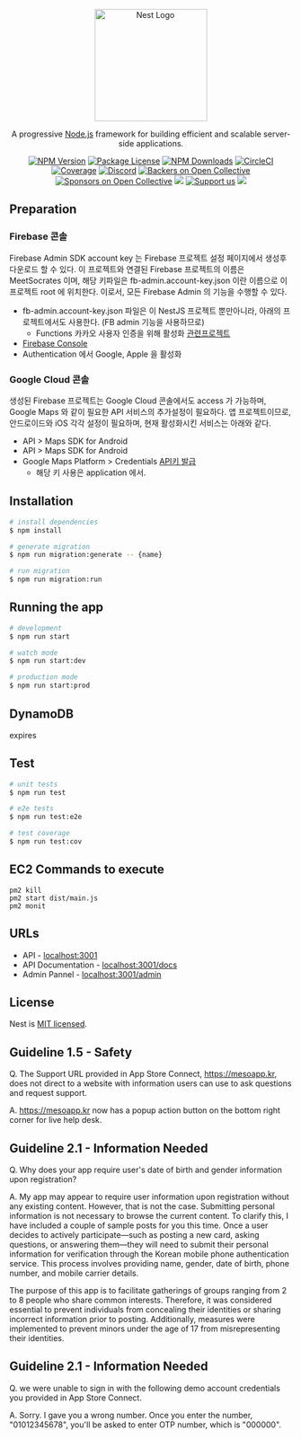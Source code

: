 <p align="center">
  <a href="http://nestjs.com/" target="blank"><img src="https://nestjs.com/img/logo-small.svg" width="200" alt="Nest Logo" /></a>
</p>

[circleci-image]: https://img.shields.io/circleci/build/github/nestjs/nest/master?token=abc123def456
[circleci-url]: https://circleci.com/gh/nestjs/nest

  <p align="center">A progressive <a href="http://nodejs.org" target="_blank">Node.js</a> framework for building efficient and scalable server-side applications.</p>
    <p align="center">
<a href="https://www.npmjs.com/~nestjscore" target="_blank"><img src="https://img.shields.io/npm/v/@nestjs/core.svg" alt="NPM Version" /></a>
<a href="https://www.npmjs.com/~nestjscore" target="_blank"><img src="https://img.shields.io/npm/l/@nestjs/core.svg" alt="Package License" /></a>
<a href="https://www.npmjs.com/~nestjscore" target="_blank"><img src="https://img.shields.io/npm/dm/@nestjs/common.svg" alt="NPM Downloads" /></a>
<a href="https://circleci.com/gh/nestjs/nest" target="_blank"><img src="https://img.shields.io/circleci/build/github/nestjs/nest/master" alt="CircleCI" /></a>
<a href="https://coveralls.io/github/nestjs/nest?branch=master" target="_blank"><img src="https://coveralls.io/repos/github/nestjs/nest/badge.svg?branch=master#9" alt="Coverage" /></a>
<a href="https://discord.gg/G7Qnnhy" target="_blank"><img src="https://img.shields.io/badge/discord-online-brightgreen.svg" alt="Discord"/></a>
<a href="https://opencollective.com/nest#backer" target="_blank"><img src="https://opencollective.com/nest/backers/badge.svg" alt="Backers on Open Collective" /></a>
<a href="https://opencollective.com/nest#sponsor" target="_blank"><img src="https://opencollective.com/nest/sponsors/badge.svg" alt="Sponsors on Open Collective" /></a>
  <a href="https://paypal.me/kamilmysliwiec" target="_blank"><img src="https://img.shields.io/badge/Donate-PayPal-ff3f59.svg"/></a>
    <a href="https://opencollective.com/nest#sponsor"  target="_blank"><img src="https://img.shields.io/badge/Support%20us-Open%20Collective-41B883.svg" alt="Support us"></a>
  <a href="https://twitter.com/nestframework" target="_blank"><img src="https://img.shields.io/twitter/follow/nestframework.svg?style=social&label=Follow"></a>
</p>
  <!--[![Backers on Open Collective](https://opencollective.com/nest/backers/badge.svg)](https://opencollective.com/nest#backer)
  [![Sponsors on Open Collective](https://opencollective.com/nest/sponsors/badge.svg)](https://opencollective.com/nest#sponsor)-->

## Preparation

### Firebase 콘솔

Firebase Admin SDK account key 는 Firebase 프로젝트 설정 페이지에서 생성후 다운로드 할 수 있다. 이 프로젝트와 연결된 Firebase 프로젝트의 이름은 MeetSocrates 이며, 해당 키파일은 fb-admin.account-key.json 이란 이름으로 이 프로젝트 root 에 위치한다. 이로서, 모든 Firebase Admin 의 기능을 수행할 수 있다.

- fb-admin.account-key.json 파일은 이 NestJS 프로젝트 뿐만아니라, 아래의 프로젝트에서도 사용한다. (FB admin 기능을 사용하므로)
  - Functions 카카오 사용자 인증을 위해 활성화 [관련프로젝트](https://github.com/jinseokoh/socrates-firebase-functions)
- [Firebase Console](https://console.firebase.google.com/project/meetsocrates-fd76c)
- Authentication 에서 Google, Apple 을 활성화

### Google Cloud 콘솔

생성된 Firebase 프로젝트는 Google Cloud 콘솔에서도 access 가 가능하며, Google Maps 와 같이 필요한 API 서비스의 추가설정이 필요하다. 앱 프로젝트이므로, 안드로이드와 iOS 각각 설정이 필요하며, 현재 활성화시킨 서비스는 아래와 같다.

- API > Maps SDK for Android
- API > Maps SDK for Android
- Google Maps Platform > Credentials [API키 발급](https://console.cloud.google.com/google/maps-apis/credentials)
  - 해당 키 사용은 application 에서.

## Installation

```bash
# install dependencies
$ npm install

# generate migration
$ npm run migration:generate -- {name}

# run migration
$ npm run migration:run
```

## Running the app

```bash
# development
$ npm run start

# watch mode
$ npm run start:dev

# production mode
$ npm run start:prod
```

## DynamoDB

expires

## Test

```bash
# unit tests
$ npm run test

# e2e tests
$ npm run test:e2e

# test coverage
$ npm run test:cov
```

## EC2 Commands to execute

```
pm2 kill
pm2 start dist/main.js
pm2 monit
```

## URLs

- API - [localhost:3001](http://localhost:3001/)
- API Documentation - [localhost:3001/docs](http://localhost:3001/docs)
- Admin Pannel - [localhost:3001/admin](http://localhost:3001/admin)

## License

Nest is [MIT licensed](LICENSE).

## Guideline 1.5 - Safety

Q. The Support URL provided in App Store Connect, https://mesoapp.kr, does not direct to a website with information users can use to ask questions and request support.

A. https://mesoapp.kr now has a popup action button on the bottom right corner for live help desk.

## Guideline 2.1 - Information Needed

Q. Why does your app require user's date of birth and gender information upon registration?

A. My app may appear to require user information upon registration without any existing content. However, that is not the case. Submitting personal information is not necessary to browse the current content. To clarify this, I have included a couple of sample posts for you this time. Once a user decides to actively participate—such as posting a new card, asking questions, or answering them—they will need to submit their personal information for verification through the Korean mobile phone authentication service. This process involves providing name, gender, date of birth, phone number, and mobile carrier details.

The purpose of this app is to facilitate gatherings of groups ranging from 2 to 8 people who share common interests. Therefore, it was considered essential to prevent individuals from concealing their identities or sharing incorrect information prior to posting. Additionally, measures were implemented to prevent minors under the age of 17 from misrepresenting their identities.

## Guideline 2.1 - Information Needed

Q. we were unable to sign in with the following demo account credentials you provided in App Store Connect.

A. Sorry. I gave you a wrong number. Once you enter the number, "01012345678", you'll be asked to enter OTP number, which is "000000".
